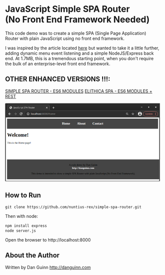 # JavaScript Simple SPA Router<br>(No Front End Framework Needed)

This code demo was to create a simple SPA (Single Page Application) Router with plain JavaScript using no front end framework.

I was inspired by the article located [here](https://medium.com/altcampus/implementing-simple-spa-routing-using-vanilla-javascript-53abe399bf3c) but wanted to take it a little further, adding dynamic menu event listening and a simple NodeJS/Express back end. At 1.7MB, this is a tremendous starting point, when you don't require the bulk of an enterprise-level front end framework.

## OTHER ENHANCED VERSIONS !!!:
[SIMPLE SPA ROUTER - ES6 MODULES](https://github.com/nuntius-rex/simple-spa-router-es6.git)
[ELITHICA SPA - ES6 MODULES + REST](https://github.com/nuntius-rex/elithica-spa)

![Alt](/public/img/screenshot.png "Screenshot of Simple SPA Router")

## How to Run

```
git clone https://github.com/nuntius-rex/simple-spa-router.git

```
Then with node:

```
npm install express
node server.js
```
Open the browser to http://localhost:8000


## About the Author
Written by Dan Guinn
http://danguinn.com
